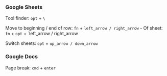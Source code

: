 ### Google Sheets

Tool finder: `opt` + `\`

Move to beginning / end of row: `fn` + `left_arrow / right_arrow`
	- Of sheet: `fn` + `opt` + `left_arrow / right_arrow

Switch sheets: `opt` + `up_arrow / down_arrow`

### Google Docs

Page break: `cmd` + `enter`